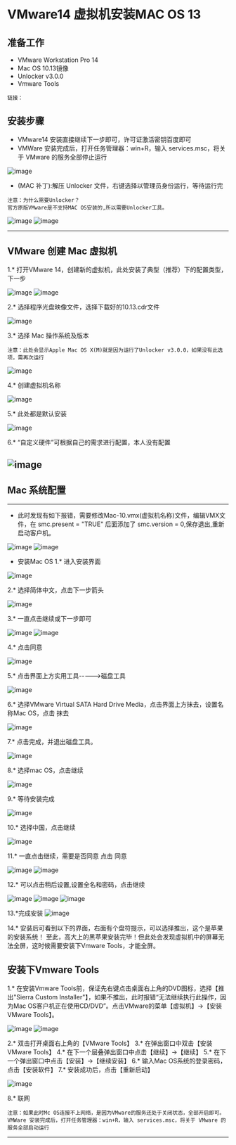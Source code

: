 # VMware14 虚拟机安装MAC OS 13
## 准备工作
- VMware Workstation Pro 14
- Mac OS 10.13镜像
- Unlocker v3.0.0
- Vmware Tools
```
链接：
```
## 安装步骤
- VMware14 安装直接继续下一步即可，许可证激活密钥百度即可
- VMWare 安装完成后，打开任务管理器：win+R，输入 services.msc，将关于 VMware 的服务全部停止运行 

![image](https://github.com/zmlwzx/zmlwzx.github.com/blob/master/images/VMware/服务.jpg)

- (MAC 补丁):解压 Unlocker 文件，右键选择以管理员身份运行，等待运行完
```
注意：为什么需要Unlocker？
官方原版VMware是不支持MAC OS安装的,所以需要Unlocker工具。
```

![image](https://github.com/zmlwzx/zmlwzx.github.com/blob/master/images/VMware/unlocker-1.jpg)
![image](https://github.com/zmlwzx/zmlwzx.github.com/blob/master/images/VMware/unlocker-2.jpg)

---
## VMware 创建 Mac 虚拟机
1.* 打开VMware 14，创建新的虚拟机，此处安装了典型（推荐）下的配置类型，下一步

![image](https://github.com/zmlwzx/zmlwzx.github.com/blob/master/images/VMware/界面.jpg)
![image](https://github.com/zmlwzx/zmlwzx.github.com/blob/master/images/VMware/1.png)

2.* 选择程序光盘映像文件，选择下载好的10.13.cdr文件

![image](https://github.com/zmlwzx/zmlwzx.github.com/blob/master/images/VMware/2.png)

3.* 选择 Mac 操作系统及版本

```
注意：此处会显示Apple Mac OS X(M)就是因为运行了Unlocker v3.0.0，如果没有此选项，需再次运行
```
![image](https://github.com/zmlwzx/zmlwzx.github.com/blob/master/images/VMware/3.png)

4.* 创建虚拟机名称

![image](https://github.com/zmlwzx/zmlwzx.github.com/blob/master/images/VMware/4.png)

5.* 此处都是默认安装

![image](https://github.com/zmlwzx/zmlwzx.github.com/blob/master/images/VMware/5.png)

6.* “自定义硬件”可根据自己的需求进行配置，本人没有配置

![image](https://github.com/zmlwzx/zmlwzx.github.com/blob/master/images/VMware/6.png)
---

## Mac 系统配置
---
- 此时发现有如下报错，需要修改Mac-10.vmx(虚拟机名称)文件，编辑VMX文件，在 smc.present = "TRUE" 后面添加了 smc.version = 0,保存退出,重新启动客户机。

![image](https://github.com/zmlwzx/zmlwzx.github.com/blob/master/images/VMware/7.png)
![image](https://github.com/zmlwzx/zmlwzx.github.com/blob/master/images/VMware/8.png)

- 安装Mac OS
1.* 进入安装界面

![image](https://github.com/zmlwzx/zmlwzx.github.com/blob/master/images/VMware/10.png)

2.* 选择简体中文，点击下一步箭头

![image](https://github.com/zmlwzx/zmlwzx.github.com/blob/master/images/VMware/11.png)

3.* 一直点击继续或下一步即可

![image](https://github.com/zmlwzx/zmlwzx.github.com/blob/master/images/VMware/12.png)
![image](https://github.com/zmlwzx/zmlwzx.github.com/blob/master/images/VMware/13.png)

4.* 点击同意

![image](https://github.com/zmlwzx/zmlwzx.github.com/blob/master/images/VMware/14.png)

5.* 点击界面上方实用工具----->磁盘工具

![image](https://github.com/zmlwzx/zmlwzx.github.com/blob/master/images/VMware/15.png)

6.* 选择VMware Virtual SATA Hard Drive Media，点击界面上方抹去，设置名称Mac OS，点击 抹去

![image](https://github.com/zmlwzx/zmlwzx.github.com/blob/master/images/VMware/16.png)

7.* 点击完成，并退出磁盘工具。

![image](https://github.com/zmlwzx/zmlwzx.github.com/blob/master/images/VMware/17.png)

8.* 选择mac OS，点击继续

![image](https://github.com/zmlwzx/zmlwzx.github.com/blob/master/images/VMware/18.png)

9.* 等待安装完成

![image](https://github.com/zmlwzx/zmlwzx.github.com/blob/master/images/VMware/19.png)

10.* 选择中国，点击继续

![image](https://github.com/zmlwzx/zmlwzx.github.com/blob/master/images/VMware/20.png)

11.* 一直点击继续，需要是否同意 点击 同意

![image](https://github.com/zmlwzx/zmlwzx.github.com/blob/master/images/VMware/21.png)
![image](https://github.com/zmlwzx/zmlwzx.github.com/blob/master/images/VMware/22.png)

12.* 可以点击稍后设置,设置全名和密码，点击继续

![image](https://github.com/zmlwzx/zmlwzx.github.com/blob/master/images/VMware/23.png)
![image](https://github.com/zmlwzx/zmlwzx.github.com/blob/master/images/VMware/24.png)
![image](https://github.com/zmlwzx/zmlwzx.github.com/blob/master/images/VMware/25.png)

13.*完成安装
![image](https://github.com/zmlwzx/zmlwzx.github.com/blob/master/images/VMware/26.png)

14.* 安装后可看到以下的界面，右面有个盘符提示，可以选择推出，这个是苹果的安装系统！
至此，高大上的黑苹果安装完毕！但此处会发现虚拟机中的屏幕无法全屏，这时候需要安装下Vmware Tools，才能全屏。

## 安装下Vmware Tools
1.* 在安装Vmware Tools前，保证先右键点击桌面右上角的DVD图标，选择【推出"Sierra Custom Installer"】，如果不推出，此时报错“无法继续执行此操作，因为Mac OS客户机正在使用CD/DVD”。点击VMware的菜单【虚拟机】->【安装 VMware Tools】。

![image](https://github.com/zmlwzx/zmlwzx.github.com/blob/master/images/VMware/27.png)
![image](https://github.com/zmlwzx/zmlwzx.github.com/blob/master/images/VMware/28.png)

2.* 双击打开桌面右上角的【VMware Tools】
3.* 在弹出窗口中双击【安装 VMware Tools】
4.* 在下一个层叠弹出窗口中点击【继续】->【继续】
5.* 在下一个弹出窗口中点击【安装】->【继续安装】
6.* 输入Mac OS系统的登录密码，点击【安装软件】
7.* 安装成功后，点击【重新启动】

![image](https://github.com/zmlwzx/zmlwzx.github.com/blob/master/images/VMware/29png)

8.* 联网
```
注意：如果此时Mc OS连接不上网络，是因为VMware的服务还处于关闭状态，全部开启即可。
VMWare 安装完成后，打开任务管理器：win+R，输入 services.msc，将关于 VMware 的服务全部启动运行 
```
---



